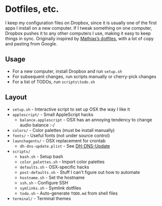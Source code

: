 # Dotfiles, etc.

I keep my configuration files on Dropbox, since it is usually one of the first apps I install on a new computer. If I tweak something on one computer, Dropbox pushes it to any other computers I use, making it easy to keep things in sync. Originally inspired by [Mathias’s dotfiles](https://github.com/mathiasbynens/dotfiles), with a lot of copy and pasting from Google.

## Usage

* For a new computer, install Dropbox and run `setup.sh`
* For subsequent changes, run scripts manually or cherry-pick changes
* For a list of TODOs, run `scripts\todo.sh`

## Layout

* `setup.sh` - Interactive script to set up OSX the way I like it
* `applescript/` - Small AppleScript hacks
    * `balance.applescript` - OSX has an annoying tendency to change audio balance :-/
* `colors/` - Color palettes (must be install manually)
* `fonts/` - Useful fonts (not under source control)
* `launchagents/` - OSX replacement for crontab
    * `dh-dns-update.plist` - See [DH-DNS-Update](https://github.com/ryanvarick/dh-dns-update)
* `scripts/`
    * `bash.sh` - Setup bash
    * `color_palettes.sh` - Import color palettes
    * `defaults.sh` - OSX-specific hacks
    * `post-defaults.sh` - Stuff I can't figure out how to automate
    * `hostname.sh` - Set the hostname
    * `ssh.sh` - Configure SSH
    * `symlinks.sh` - Symlink dotfiles
    * `todo.sh` - Auto-generate `TODO.md` from shell files
* `terminal/` - Terminal themes
